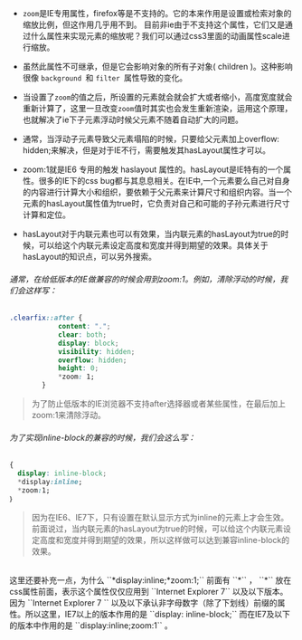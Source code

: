 * ``zoom``是IE专用属性，firefox等是不支持的。它的本来作用是设置或检索对象的缩放比例，但这作用几乎用不到。 目前非ie由于不支持这个属性，它们又是通过什么属性来实现元素的缩放呢？我们可以通过css3里面的动画属性scale进行缩放。

* 虽然此属性不可继承，但是它会影响对象的所有子对象( children )。这种影响很像 ``background ``和 ``filter ``属性导致的变化。

* 当设置了``zoom``的值之后，所设置的元素就会就会扩大或者缩小，高度宽度就会重新计算了，这里一旦改变``zoom``值时其实也会发生重新渲染，运用这个原理，也就解决了ie下子元素浮动时候父元素不随着自动扩大的问题。

* 通常，当浮动子元素导致父元素塌陷的时候，只要给父元素加上overflow: hidden;来解决，但是对于IE不行，需要触发其hasLayout属性才可以。 

* zoom:1就是IE6 专用的触发 haslayout 属性的。hasLayout是IE特有的一个属性。很多的IE下的css bug都与其息息相关。在IE中,一个元素要么自己对自身的内容进行计算大小和组织，要依赖于父元素来计算尺寸和组织内容。当一个元素的hasLayout属性值为true时，它负责对自己和可能的子孙元素进行尺寸计算和定位。

* hasLayout对于内联元素也可以有效果，当内联元素的hasLayout为true的时候，可以给这个内联元素设定高度和宽度并得到期望的效果。具体关于hasLayout的知识点，可以另外搜索。

###### 通常，在给低版本的IE做兼容的时候会用到zoom:1。例如，清除浮动的时候，我们会这样写：

```css
.clearfix::after {
            content: ".";
            clear: both;
            display: block;
            visibility: hidden;
            overflow: hidden;
            height: 0;
            *zoom: 1;
        }
```
>为了防止低版本的IE浏览器不支持after选择器或者某些属性，在最后加上zoom:1来清除浮动。

 ###### 为了实现inline-block的兼容的时候，我们会这么写：
```css
{
  display: inline-block;
  *display:inline;
  *zoom:1;
｝

```
>因为在IE6、IE7下，只有设置在默认显示方式为inline的元素上才会生效。前面说过，当内联元素的hasLayout为true的时候，可以给这个内联元素设定高度和宽度并得到期望的效果，所以这样做可以达到兼容inline-block的效果。
<br>
这里还要补充一点，为什么 ``*display:inline;*zoom:1;`` 前面有 ``*`` ， ``*`` 放在css属性前面，表示这个属性仅仅应用到 ``Internet Explorer 7`` 以及以下版本。因为 ``Internet Explorer 7 `` 以及以下承认非字母数字（除了下划线）前缀的属性。所以这里，IE7以上的版本作用的是 ``display: inline-block;`` 而在IE7及以下的版本中作用的是 ``display:inline;zoom:1`` 。

